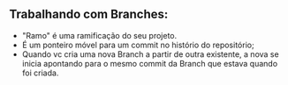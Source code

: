 ## Trabalhando com Branches:
* "Ramo" é uma ramificação do seu projeto.
* É um ponteiro móvel para um commit no histório do repositório;
* Quando vc cria uma nova Branch a partir de outra existente, a nova se inicia apontando para o mesmo commit da Branch que estava quando foi criada.
